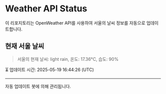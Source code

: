 
# Weather API Status

이 리포지토리는 OpenWeather API를 사용하여 서울의 날씨 정보를 자동으로 업데이트합니다.

## 현재 서울 날씨
> 서울의 현재 날씨: light rain, 온도: 17.36°C, 습도: 90%

⏳ 업데이트 시간: 2025-05-19 16:44:26 (UTC)

---
자동 업데이트 봇에 의해 관리됩니다.
